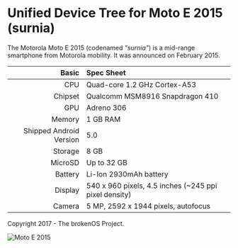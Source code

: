 Unified Device Tree for Moto E 2015 (surnia)
===========================================

The Motorola Moto E 2015 (codenamed _"surnia"_) is a mid-range smartphone from Motorola mobility.
It was announced on February 2015.

Basic   | Spec Sheet
-------:|:-------------------------
CPU     | Quad-core 1.2 GHz Cortex-A53
Chipset | Qualcomm MSM8916 Snapdragon 410
GPU     | Adreno 306
Memory  | 1 GB RAM
Shipped Android Version | 5.0
Storage | 8 GB
MicroSD | Up to 32 GB
Battery | Li-Ion 2930mAh battery
Display | 540 x 960 pixels, 4.5 inches (~245 ppi pixel density)
Camera  | 5 MP, 2592 х 1944 pixels, autofocus

Copyright 2017 - The brokenOS Project.

![Moto E 2015](http://cdn2.gsmarena.com/vv/pics/motorola/motorola-moto-e-3.jpg "Moto E 2015")
